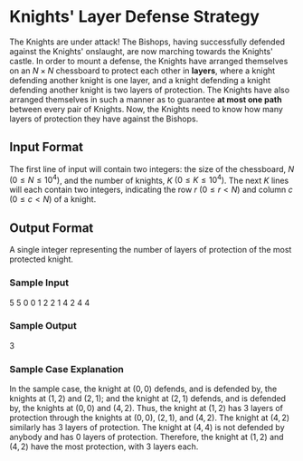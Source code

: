 # Knights' Layer Defense Strategy

The Knights are under attack! The Bishops, having successfully defended against the Knights' onslaught, are now marching towards the Knights' castle. In order to mount a defense, the Knights have arranged themselves on an $N \times N$ chessboard to protect each other in **layers**, where a knight defending another knight is one layer, and a knight defending a knight defending another knight is two layers of protection. The Knights have also arranged themselves in such a manner as to guarantee **at most one path** between every pair of Knights.  Now, the Knights need to know how many layers of protection they have against the Bishops.

## Input Format

The first line of input will contain two integers: the size of the chessboard, $N$ $\left(0 \leq N \leq 10^4 \right)$, and the number of knights, $K$ $\left(0 \leq K \leq 10^4 \right)$. The next $K$ lines will each contain two integers, indicating the row $r$ $\left(0 \leq r < N \right)$ and column $c$ $\left(0 \leq c < N \right)$ of a knight.

## Output Format

A single integer representing the number of layers of protection of the most protected knight.

### Sample Input

$5$ $5$
$0$ $0$
$1$ $2$
$2$ $1$
$4$ $2$
$4$ $4$

### Sample Output

$3$

### Sample Case Explanation

In the sample case, the knight at $\left(0, 0 \right)$ defends, and is defended by, the knights at $\left(1, 2 \right)$ and $\left(2, 1 \right)$; and the knight at $\left(2, 1 \right)$ defends, and is defended by, the knights at $\left(0, 0 \right)$ and $\left(4, 2 \right)$. Thus, the knight at $\left(1, 2 \right)$ has 3 layers of protection through the knights at $\left(0, 0 \right)$, $\left(2, 1 \right)$, and $\left(4, 2 \right)$. The knight at $\left(4, 2 \right)$ similarly has 3 layers of protection. The knight at $\left(4, 4 \right)$ is not defended by anybody and has 0 layers of protection. Therefore, the knight at $\left(1, 2 \right)$ and $\left(4, 2 \right)$ have the most protection, with 3 layers each.